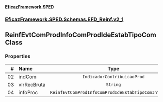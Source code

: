 #### [EficazFramework.SPED](EficazFrameworkSPED.md 'EficazFramework SPED')
### [EficazFramework.SPED.Schemas.EFD_Reinf.v2_1](EficazFramework.SPED.Schemas.EFD_Reinf.v2_1.md 'EficazFramework.SPED.Schemas.EFD_Reinf.v2_1')

## ReinfEvtComProdInfoComProdIdeEstabTipoCom Class
### Properties

| # | Name | Type | |
| ---: | :--- | :---: | :--- |
| 02 | indCom | `IndicadorContribuicaoProd` |  |
| 03 | vlrRecBruta | `String` |  |
| 04 | infoProc | `ReinfEvtComProdInfoComProdIdeEstabTipoComInfoProc[]` |  |

